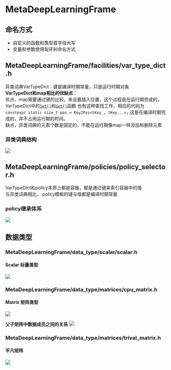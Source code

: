 # MetaDeepLearningFrame  
## 命名方式  
* 自定义的函数和类型首字母大写   
* 变量和参数使用匈牙利命名方式

## MetaDeepLearningFrame/facilities/var_type_dict.h  
异类词典VarTypeDict：键是编译时期常量，只是运行时期对象  
**VarTypeDict和map相比的优缺点：**  
优点，map需要通过键的比较，来设置插入位置，这个过程是在运行期完成的，VarTypeDict中的[`Set()`](https://github.com/1274085042/MDL/blob/main/MetaDeepLearningFrame/facilities/var_type_dict.h#L96)和[`Get()`](https://github.com/1274085042/MDL/blob/main/MetaDeepLearningFrame/facilities/var_type_dict.h#L118)函数
也有这种查找工作，相应的代码为 ```constexpr static size_t pos = Key2Pos<tKey_, tKey...>;``` 这是在编译时期完成的，并不占用运行期的时间。  
缺点，异类词典的元素个数是固定的，不能在运行期像map一样添加和删除元素    
### 异类词典结构
![][image1]
## MetaDeepLearningFrame/policies/policy_selector.h  
VarTypeDict和policy本质上都是容器，都是通过键来索引容器中的值  
与异类词典相比， policy模板的键与值都是编译时期常量    

### policy继承体系
![][image2]

## 数据类型
### MetaDeepLearningFrame/data_type/scalar/scalar.h
#### Scalar 标量类型  
![][image3]  

### MetaDeepLearningFrame/data_type/matrices/cpu_matrix.h
#### Matrix 矩阵类型
![][image4]  

**父子矩阵中数据成员之间的关系**
![][image5]

### MetaDeepLearningFrame/data_type/matrices/trival_matrix.h
#### 平凡矩阵  
![][image6]

[//]: # (reference)  
[image1]: ./Explanation/VarTypeDict.png 
[image2]: ./Explanation/policy.png
[image3]: ./Explanation/Scalar.png
[image4]: ./Explanation/CPU_Matrix.png
[image5]: ./Explanation/SubMatrix.png
[image6]: ./Explanation/Trival_Matrix.png
